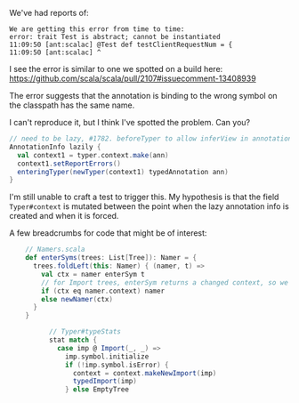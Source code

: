 We've had reports of:

```
We are getting this error from time to time: 
error: trait Test is abstract; cannot be instantiated 
11:09:50 [ant:scalac] @Test def testClientRequestNum = { 
11:09:50 [ant:scalac] ^ 
```

I see the error is similar to one we spotted on a build here: https://github.com/scala/scala/pull/2107#issuecomment-13408939

The error suggests that the annotation is binding to the wrong symbol on the classpath has the same name.

I can't reproduce it, but I think I've spotted the problem. Can you?

```scala
// need to be lazy, #1782. beforeTyper to allow inferView in annotation args, SI-5892.
AnnotationInfo lazily {
  val context1 = typer.context.make(ann)
  context1.setReportErrors()
  enteringTyper(newTyper(context1) typedAnnotation ann)
}
```
I'm still unable to craft a test to trigger this. My hypothesis is that the field `Typer#context` is mutated between the point when the lazy annotation info is created and when it is forced.

A few breadcrumbs for code that might be of interest:
```scala
    // Namers.scala
    def enterSyms(trees: List[Tree]): Namer = {
      trees.foldLeft(this: Namer) { (namer, t) =>
        val ctx = namer enterSym t
        // for Import trees, enterSym returns a changed context, so we need a new namer
        if (ctx eq namer.context) namer
        else newNamer(ctx)
      }
    }
```

```scala
          // Typer#typeStats
          stat match {
            case imp @ Import(_, _) =>
              imp.symbol.initialize
              if (!imp.symbol.isError) {
                context = context.makeNewImport(imp)
                typedImport(imp)
              } else EmptyTree
```

